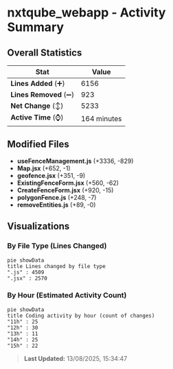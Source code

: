 # nxtqube_webapp - Activity Summary 

## Overall Statistics

| Stat                   | Value                                                             |
| ---------------------- | ----------------------------------------------------------------- |
| **Lines Added** (➕)   | 6156                                          |
| **Lines Removed** (➖) | 923                                        |
| **Net Change** (↕)    | 5233                |
| **Active Time** (⌚)   | 164 minutes |


## Modified Files
- **useFenceManagement.js** (+3336, -829)
- **Map.jsx** (+652, -1)
- **geofence.jsx** (+351, -9)
- **ExistingFenceForm.jsx** (+560, -62)
- **CreateFenceForm.jsx** (+920, -15)
- **polygonFence.js** (+248, -7)
- **removeEntities.js** (+89, -0)

## Visualizations

### By File Type (Lines Changed)

```mermaid
pie showData
title Lines changed by file type
".js" : 4509
".jsx" : 2570
```

### By Hour (Estimated Activity Count)

```mermaid
pie showData
title Coding activity by hour (count of changes)
"11h" : 25
"12h" : 30
"13h" : 11
"14h" : 25
"15h" : 22
```


> **Last Updated:** 13/08/2025, 15:34:47